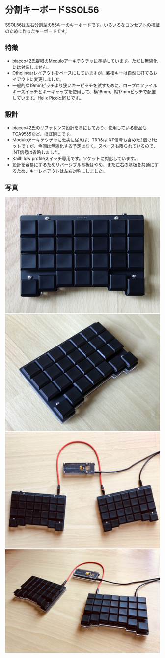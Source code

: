 # 分割キーボードSSOL56

SSOL56は左右分割型の56キーのキーボードです。いろいろなコンセプトの検証のために作ったキーボードです。

## 特徴

- biacco42氏提唱のModuloアーキテクチャに準拠しています。ただし無線化には対応しません。
- Otholinearレイアウトをベースにしていますが、親指キーは自然に打てるレイアウトに変更しました。
- 一般的な19mmピッチより狭いキーピッチを試すために、ロープロファイルキースイッチとキーキャップを使用して、横18mm、縦17mmピッチで配置しています。Helix Picoと同じです。

## 設計

- biacco42氏のリファレンス設計を基にしており、使用している部品もTCA9555など、ほぼ同じです。
- Moduloアーキテクチャに忠実に従えば、TRRSはINT信号も含めた2個で1セットですが、今回は無線化する予定はなく、スペースも限られているので、INT信号は省略しました。
- Kailh low profileスイッチ専用です。ソケットに対応しています。
- 設計を容易にするためリバーシブル基板はやめ、また左右の基板を共通にするため、キーレイアウトは左右対称にしました。

## 写真

![SSOL56](ssol56-1.jpg)
![SSOL56](ssol56-2.jpg)
![SSOL56](ssol56-3.jpg)
![SSOL56](ssol56-4.jpg)
